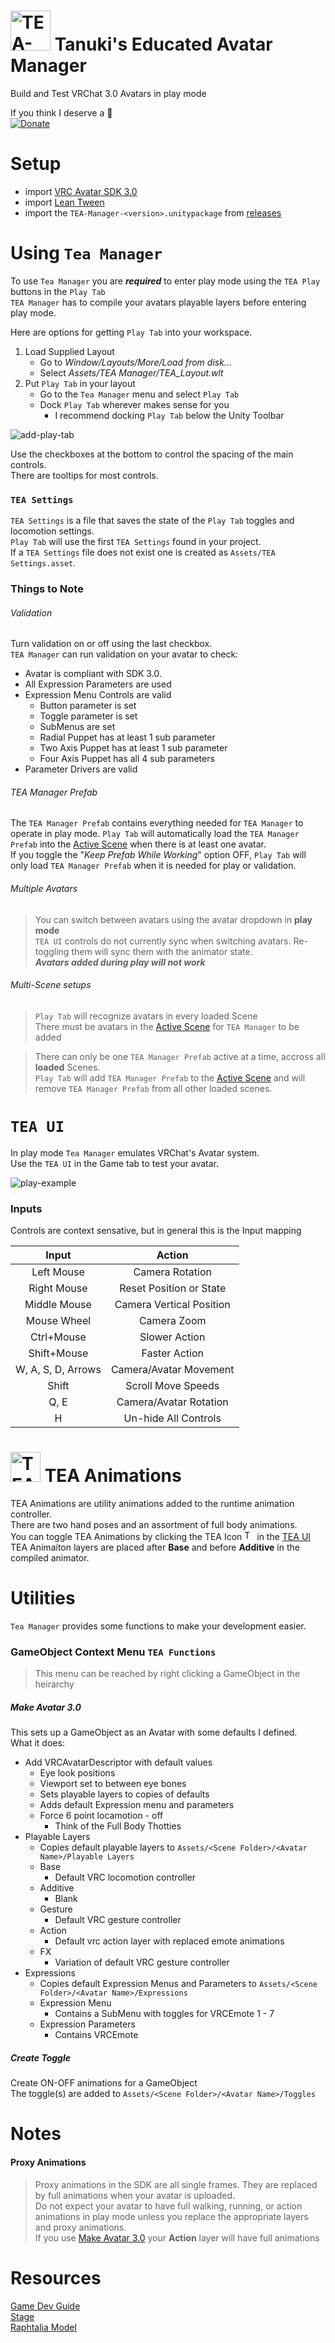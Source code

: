 <h1><img src="https://github.com/EducatedTanuki/TEA-Manager/raw/1.0.0/Resources/UI/Icons/TEA.png" alt="TEA-icon.png" width="64" height="64" style="max-width:100%;"> Tanuki's Educated Avatar Manager</h1>

Build and Test VRChat 3.0 Avatars in play mode  

If you think I deserve a :cookie:  
[![Donate](https://img.shields.io/badge/Donate-PayPal-green.svg)](https://www.paypal.com/donate?business=YYCSYXEYPMQK2&currency_code=USD)

# Setup
- import [VRC Avatar SDK 3.0](https://vrchat.com/home/download)
- import [Lean Tween](https://assetstore.unity.com/packages/tools/animation/leantween-3595)
- import the `TEA-Manager-<version>.unitypackage` from [releases](https://github.com/EducatedTanuki/TEA-Manager/releases)

# Using `Tea Manager`
To use `Tea Manager` you are ***required*** to enter play mode using the `TEA Play` buttons in the `Play Tab`  
`TEA Manager` has to compile your avatars playable layers before entering play mode.  

Here are options for getting `Play Tab` into your workspace.
1. Load Supplied Layout
    - Go to *Window/Layouts/More/Load from disk...*  
    - Select *Assets/TEA Manager/TEA_Layout.wlt*  
2. Put `Play Tab` in your layout
    - Go to the `Tea Manager` menu and select `Play Tab` 
    - Dock `Play Tab` wherever makes sense for you
      - I recommend docking `Play Tab` below the Unity Toolbar  

![add-play-tab](https://github.com/EducatedTanuki/TEA-Manager/blob/1.0.0/tutorial/assets/add-play-tab.gif)

Use the checkboxes at the bottom to control the spacing of the main controls.  
There are tooltips for most controls.  

### `TEA Settings`

`TEA Settings` is a file that saves the state of the `Play Tab` toggles and locomotion settings.  
`Play Tab` will use the first `TEA Settings` found in your project.  
If a `TEA Settings` file does not exist one is created as `Assets/TEA Settings.asset`.  

### Things to Note

###### Validation

Turn validation on or off using the last checkbox.  
`TEA Manager` can run validation on your avatar to check:  
- Avatar is compliant with SDK 3.0.  
- All Expression Parameters are used
- Expression Menu Controls are valid
  - Button parameter is set
  - Toggle parameter is set
  - SubMenus are set
  - Radial Puppet has at least 1 sub parameter
  - Two Axis Puppet has at least 1 sub parameter
  - Four Axis Puppet has all 4 sub parameters
- Parameter Drivers are valid

###### TEA Manager Prefab

The `TEA Manager Prefab` contains everything needed for `TEA Manager` to operate in play mode.
`Play Tab` will automatically load the `TEA Manager Prefab` into the [Active Scene](https://docs.unity3d.com/Manual/MultiSceneEditing.html#:~:text=The%20Scene%20divider%20menu%20for%20loaded%20Scenes) when there is at least one avatar.  
If you toggle the "*Keep Prefab While Working*" option OFF, `Play Tab` will only load `TEA Manager Prefab` when it is needed for play or validation.

###### Multiple Avatars  
> You can switch between avatars using the avatar dropdown in **play mode**  
> `TEA UI` controls do not currently sync when switching avatars. Re-toggling them will sync them with the animator state.  
> ***Avatars added during play will not work***  

###### Multi-Scene setups  
> `Play Tab` will recognize avatars in every loaded Scene  
> There must be avatars in the [Active Scene](https://docs.unity3d.com/Manual/MultiSceneEditing.html#:~:text=The%20Scene%20divider%20menu%20for%20loaded%20Scenes) for `TEA Manager` to be added  

> There can only be one `TEA Manager Prefab` active at a time, accross all **loaded** Scenes.  
> `Play Tab` will add `TEA Manager Prefab` to the [Active Scene](https://docs.unity3d.com/Manual/MultiSceneEditing.html#:~:text=The%20Scene%20divider%20menu%20for%20loaded%20Scenes)
> and will remove `TEA Manager Prefab` from all other loaded scenes.  

# `TEA UI`

In play mode `Tea Manager` emulates VRChat's Avatar system.  
Use the `TEA UI` in the Game tab to test your avatar.  

![play-example](https://github.com/EducatedTanuki/TEA-Manager/blob/1.0.0/tutorial/assets/play-example.png)

### Inputs

Controls are context sensative, but in general this is the Input mapping  

|        Input       |          Action          |
|:------------------:|:------------------------:|
|     Left Mouse     |      Camera Rotation     |
|     Right Mouse    |  Reset Position or State |
|    Middle Mouse    | Camera Vertical Position |
|     Mouse Wheel    |        Camera Zoom       |
|     Ctrl+Mouse     |       Slower Action      |
|    Shift+Mouse     |       Faster Action      |
| W, A, S, D, Arrows |  Camera/Avatar Movement  |
|       Shift        |    Scroll Move Speeds    |
|        Q, E        |  Camera/Avatar Rotation  |
|          H         |   Un-hide All Controls   |

<h1><img src="https://github.com/EducatedTanuki/TEA-Manager/raw/1.0.0/Resources/UI/Icons/TEA.png" alt="TEA-icon.png" width="48" height="48" style="max-width:100%;"> TEA Animations</h1>  

TEA Animations are utility animations added to the runtime animation controller.  
There are two hand poses and an assortment of full body animations.  
You can toggle TEA Animations by clicking the TEA Icon <img src="https://github.com/EducatedTanuki/TEA-Manager/raw/1.0.0/Resources/UI/Icons/TEA.png" alt="TEA-icon.png" width="16" height="16" style="max-width:100%;"> in the [TEA UI](#tea-ui)  
TEA Animaiton layers are placed after **Base** and before **Additive** in the compiled animator.  

# Utilities
`Tea Manager` provides some functions to make your development easier.

### GameObject Context Menu `TEA Functions`

> This menu can be reached by right clicking a GameObject in the heirarchy

##### Make Avatar 3.0
This sets up a GameObject as an Avatar with some defaults I defined.  
What it does:  
- Add VRCAvatarDescriptor with default values
  - Eye look positions
  - Viewport set to between eye bones
  - Sets playable layers to copies of defaults
  - Adds default Expression menu and parameters
  - Force 6 point locamotion \- off
    - Think of the Full Body Thotties
- Playable Layers
  - Copies default playable layers to `Assets/<Scene Folder>/<Avatar Name>/Playable Layers`
  - Base
    - Default VRC locomotion controller
  - Additive
    - Blank
  - Gesture
    - Default VRC gesture controller
  - Action
    - Default vrc action layer with replaced emote animations
  - FX
    - Variation of default VRC gesture controller
- Expressions
  - Copies default Expression Menus and Parameters to `Assets/<Scene Folder>/<Avatar Name>/Expressions`
  - Expression Menu
    - Contains a SubMenu with toggles for VRCEmote 1 \- 7
  - Expression Parameters
    - Contains VRCEmote

##### Create Toggle
Create ON-OFF animations for a GameObject  
The toggle(s) are added to `Assets/<Scene Folder>/<Avatar Name>/Toggles`

# Notes

#### Proxy Animations

> Proxy animations in the SDK are all single frames. They are replaced by full animations when your avatar is uploaded.  
> Do not expect your avatar to have full walking, running, or action animations in play mode unless you replace the appropriate layers and proxy animations.  
> If you use [Make Avatar 3.0](#make-avatar-30) your **Action** layer will have full animations

# Resources
[Game Dev Guide](https://www.youtube.com/channel/UCR35rzd4LLomtQout93gi0w)  
[Stage](https://assetstore.unity.com/packages/2d/textures-materials/sky/farland-skies-cloudy-crown-60004)  
[Raphtalia Model](https://www.vrcmods.com/item/7235)  